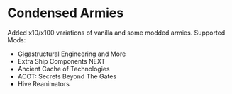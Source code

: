 # Condensed Armies
Added x10/x100 variations of vanilla and some modded armies.
Supported Mods:
- Gigastructural Engineering and More
- Extra Ship Components NEXT
- Ancient Cache of Technologies
- ACOT: Secrets Beyond The Gates
- Hive Reanimators
